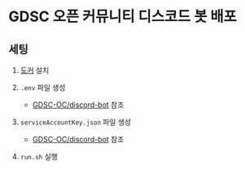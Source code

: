 # GDSC 오픈 커뮤니티 디스코드 봇 배포

## 세팅

1. [도커](https://docker.com) 설치

2. `.env` 파일 생성

   - [GDSC-OC/discord-bot](https://github.com/GDSC-Hongik/GDSC-OC-discord-bot) 참조

3. `serviceAccountKey.json` 파일 생성

   - [GDSC-OC/discord-bot](https://github.com/GDSC-Hongik/GDSC-OC-discord-bot) 참조

4. `run.sh` 실행
